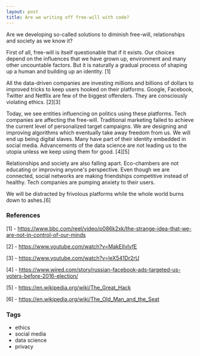 ```yaml
---
layout: post
title: Are we writing off free-will with code?
---
```


Are we developing so-called solutions to diminish free-will, relationships and society as we know it?

First of all, free-will is itself questionable that if it exists. Our choices depend on the influences that we have grown up, environment and many other uncountable factors.  But it is naturally a gradual process of shaping up a human and building up an identity. [1]

All the data-driven companies are investing millions and billions of dollars to improved tricks to keep users hooked on their platforms. Google, Facebook, Twitter and Netflix are few of the biggest offenders. They are consciously violating ethics.  [2][3]

Today, we see entities influencing on politics using these platforms. Tech companies are affecting the free-will. Traditional marketing failed to achieve the current level of personalized target campaigns. We are designing and improving algorithms which eventually take away freedom from us. We will end up being digital slaves. Many have part of their identity embedded in social media. Advancements of the data science are not leading us to the utopia unless we keep using them for good. [4][5]

Relationships and society are also falling apart. Eco-chambers are not educating or improving anyone's perspective. Even though we are connected, social networks are making friendships competitive instead of healthy. Tech companies are pumping anxiety to their users.

We will be distracted by frivolous platforms while the whole world burns down to ashes.[6]

### References

[1] - <https://www.bbc.com/reel/video/p086k2xk/the-strange-idea-that-we-are-not-in-control-of-our-minds>

[2] - <https://www.youtube.com/watch?v=MakEIlvlyfE>

[3] - <https://www.youtube.com/watch?v=leX541Dr2rU>

[4] - <https://www.wired.com/story/russian-facebook-ads-targeted-us-voters-before-2016-election/>

[5] - <https://en.wikipedia.org/wiki/The_Great_Hack>

[6] - <https://en.wikipedia.org/wiki/The_Old_Man_and_the_Seat>

### Tags 
- ethics
- social media
- data science
- privacy